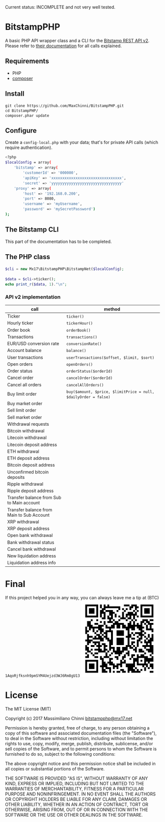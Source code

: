Current status: INCOMPLETE and not very well tested.

# BitstampPHP

A basic PHP API wrapper class and a CLI for the [Bitstamp REST API v2](https://www.bitstamp.net/api/). Please refer to [their documentation](https://www.bitstamp.net/api/) for all calls explained.

## Requirements

* PHP
* [composer](https://getcomposer.org/)

## Install

    git clone https://github.com/MaxChinni/BitstampPHP.git
    cd BitstampPHP/
    composer.phar update

## Configure

Create a `config-local.php` with your data; that's for private API calls (which require authentication).

```bash
<?php
$localConfig = array(
    'bitstamp' => array(
        'customerId' => '000000',
        'apiKey' => 'xxxxxxxxxxxxxxxxxxxxxxxxxxxxxxxx',
        'secret' => 'yyyyyyyyyyyyyyyyyyyyyyyyyyyyyyyy'
    'proxy' => array(
        'host' => '192.168.0.200',
        'port' => 8080,
        'username' => 'myUsername',
        'password' => 'mySecretPassword')
);
```

## The Bitstamp CLI

This part of the documentation has to be completed.

## The PHP class

```php
$cli = new Mx17\BitstampPHP\BitstampNet($localConfig);

$data = $cli->ticker();
echo print_r($data, 1)."\n";
```
### API v2 implementation

call                                      | method
----------------------------------------- | ------------------------------
Ticker                                    | `ticker()`
Hourly ticker                             | `tickerHour()`
Order book                                | `orderBook()`
Transactions                              | `transactions()`
EUR/USD conversion rate                   | `conversionRate()`
Account balance                           | `balance()`
User transactions                         | `userTransactions($offset, $limit, $sort)`
Open orders                               | `openOrders()`
Order status                              | `orderStatus($orderId)`
Cancel order                              | `cancelOrder($orderId)`
Cancel all orders                         | `cancelAllOrders()`
Buy limit order                           | `buy($amount, $price, $limitPrice = null, $dailyOrder = false)`
Buy market order                          |
Sell limit order                          |
Sell market order                         |
Withdrawal requests                       |
Bitcoin withdrawal                        |
Litecoin withdrawal                       |
Litecoin deposit address                  |
ETH withdrawal                            |
ETH deposit address                       |
Bitcoin deposit address                   |
Unconfirmed bitcoin deposits              |
Ripple withdrawal                         |
Ripple deposit address                    |
Transfer balance from Sub to Main account |
Transfer balance from Main to Sub Account |
XRP withdrawal                            |
XRP deposit address                       |
Open bank withdrawal                      |
Bank withdrawal status                    |
Cancel bank withdrawal                    |
New liquidation address                   |
Liquidation address info                  |

# Final

If this project helped you in any way, you can always leave me a tip at (BTC) `1AqoRjfksnh9pmSYM4Uejzd3WJ6Rm8gU13`
![Bitcoin tip](assets/bitcoin-tip.png)

# License

The MIT License (MIT)

Copyright (c) 2017 Massimiliano Chinni <bitstampphp@mx17.net>

Permission is hereby granted, free of charge, to any person obtaining a copy of this software and associated documentation files (the "Software"), to deal in the Software without restriction, including without limitation the rights to use, copy, modify, merge, publish, distribute, sublicense, and/or sell copies of the Software, and to permit persons to whom the Software is furnished to do so, subject to the following conditions:

The above copyright notice and this permission notice shall be included in all copies or substantial portions of the Software.

THE SOFTWARE IS PROVIDED "AS IS", WITHOUT WARRANTY OF ANY KIND, EXPRESS OR IMPLIED, INCLUDING BUT NOT LIMITED TO THE WARRANTIES OF MERCHANTABILITY, FITNESS FOR A PARTICULAR PURPOSE AND NONINFRINGEMENT. IN NO EVENT SHALL THE AUTHORS OR COPYRIGHT HOLDERS BE LIABLE FOR ANY CLAIM, DAMAGES OR OTHER LIABILITY, WHETHER IN AN ACTION OF CONTRACT, TORT OR OTHERWISE, ARISING FROM, OUT OF OR IN CONNECTION WITH THE SOFTWARE OR THE USE OR OTHER DEALINGS IN THE SOFTWARE.
